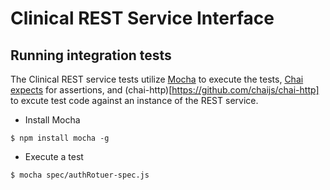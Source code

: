 
# Clinical REST Service Interface

## Running integration tests

The Clinical REST service tests utilize [Mocha](https://mochajs.org/) to execute the tests, [Chai expects](http://chaijs.com/guide/styles/#expect) for assertions, and (chai-http)[https://github.com/chaijs/chai-http] to excute test code against an instance of the REST service.

* Install Mocha 
```text
$ npm install mocha -g
```

* Execute a test
```text
$ mocha spec/authRotuer-spec.js
```

